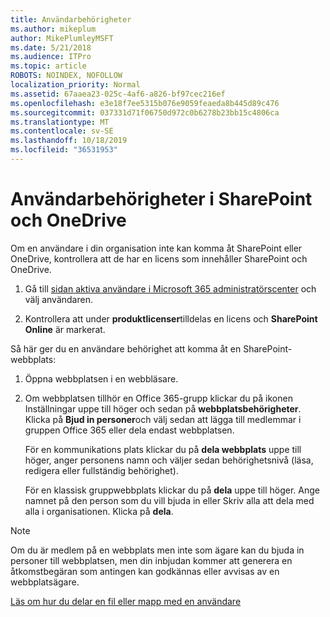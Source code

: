 ```yaml
---
title: Användarbehörigheter
ms.author: mikeplum
author: MikePlumleyMSFT
ms.date: 5/21/2018
ms.audience: ITPro
ms.topic: article
ROBOTS: NOINDEX, NOFOLLOW
localization_priority: Normal
ms.assetid: 67aaea23-025c-4af6-a826-bf97cec216ef
ms.openlocfilehash: e3e18f7ee5315b076e9059feaeda8b445d89c476
ms.sourcegitcommit: 037331d71f06750d972c0b6278b23bb15c4806ca
ms.translationtype: MT
ms.contentlocale: sv-SE
ms.lasthandoff: 10/18/2019
ms.locfileid: "36531953"
---
```

# <a name="user-permissions-in-sharepoint-and-onedrive"></a>Användarbehörigheter i SharePoint och OneDrive

Om en användare i din organisation inte kan komma åt SharePoint eller OneDrive, kontrollera att de har en licens som innehåller SharePoint och OneDrive. 
  
1. Gå till [sidan aktiva användare i Microsoft 365 administratörscenter](https://portal.office.com/adminportal/home#/users) och välj användaren. 
    
2. Kontrollera att under **produktlicenser**tilldelas en licens och **SharePoint Online** är markerat. 
    
 Så här ger du en användare behörighet att komma åt en SharePoint-webbplats: 
  
1. Öppna webbplatsen i en webbläsare.
    
2. Om webbplatsen tillhör en Office 365-grupp klickar du på ikonen Inställningar uppe till höger och sedan på **webbplatsbehörigheter**. Klicka på **Bjud in personer**och välj sedan att lägga till medlemmar i gruppen Office 365 eller dela endast webbplatsen. 
    
    För en kommunikations plats klickar du på **dela webbplats** uppe till höger, anger personens namn och väljer sedan behörighetsnivå (läsa, redigera eller fullständig behörighet). 
    
    För en klassisk gruppwebbplats klickar du på **dela** uppe till höger. Ange namnet på den person som du vill bjuda in eller Skriv alla att dela med alla i organisationen. Klicka på **dela**.
    
> [!NOTE]
> Om du är medlem på en webbplats men inte som ägare kan du bjuda in personer till webbplatsen, men din inbjudan kommer att generera en åtkomstbegäran som antingen kan godkännas eller avvisas av en webbplatsägare. 
  
[Läs om hur du delar en fil eller mapp med en användare](https://go.microsoft.com/fwlink/?linkid=533408)
  

